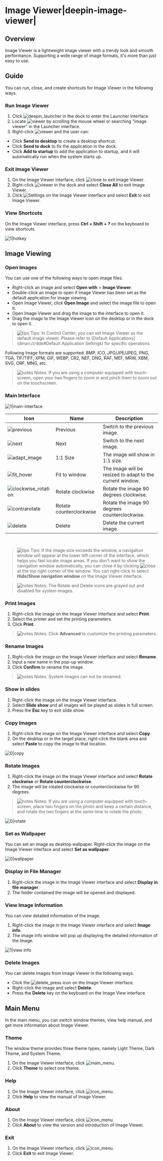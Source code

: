 # Image Viewer|deepin-image-viewer|

## Overview

Image Viewer is a lightweight image viewer with a trendy look and smooth performance. Supporting a wide range of image formats, it's more than just easy to use. 

## Guide

You can run, close, and create shortcuts for Image Viewer in the following ways.

### Run Image Viewer

1. Click ![deepin_launcher](../common/deepin_launcher.svg) in the dock to enter the Launcher interface.
2. Locate ![viewer](../common/deepin_image_viewer.svg) by scrolling the mouse wheel or searching "image viewer" in the Launcher interface.
3. Right-click ![viewer](../common/deepin_image_viewer.svg) and the user can:
 - Click **Send to desktop** to create a desktop shortcut.
 - Click **Send to dock** to fix the application in the dock.
 - Click **Add to startup** to add the application to startup, and it will automatically run when the system starts up.

### Exit Image Viewer

1. On the Image Viewer interface, click ![close](../common/close_icon.svg) to exit Image Viewer.
2. Right-click ![viewer](../common/deepin_image_viewer.svg) in the dock and select **Close All** to exit Image Viewer.
3. Click ![Settings](../common/icon_menu.svg) on the Image Viewer interface and select **Exit** to exit Image Viewer.

### View Shortcuts 

On the Image Viewer interface, press **Ctrl + Shift + ?** on the keyboard to view shortcuts. 

![1|hotkey](fig/hotkey.png)

## Image Viewing

### Open Images

You can use one of the following ways to open image files:

- Right-click an image and select **Open with** > **Image Viewer**. 
- Double-click an image to open if Image Viewer has been set as the default application for image viewing.
- Open Image Viewer, click **Open Image** and select the image file to open it.
- Open Image Viewer and drag the image to the interface to open it.
- Drag the image to the Image Viewer icon on the desktop or in the dock to open it.

> ![tips](../common/tips.svg) Tips: In Control Center, you can set Image Viewer as the default image viewer. Please refer to [Default Applications](dman:///dde#Default Application Settings) for specific operations.

Following Image formats are supported: BMP, ICO, JPG/JPE/JPEG, PNG, TGA, TIF/TIFF, XPM, GIF, WEBP, CR2, NEF, DNG, RAF, MEF, MRW, XBM, SVG, ORF, MNG, etc.

>![notes](../common/notes.svg) Notes: If you are using a  computer equipped with touch-screen, open your two fingers to zoom in and pinch them to zoom out on the touchscreen.
>

### Main Interface

![1|main-interface](fig/main-interface.png)

| Icon                                                   | Name                    | Description                                               |
| ------------------------------------------------------ | ----------------------- | --------------------------------------------------------- |
| ![previous](../common/previous.svg)                    | Previous                | Switch to the previous image.                             |
| ![next](../common/next.svg)                            | Next                    | Switch to the next image.                                 |
| ![adapt_image](../common/adaptimage.svg)               | 1:1 Size                | The image will show in 1:1 size.                          |
| ![fit_hover](../common/adaptscreen.svg)                | Fit to window           | The image will be resized to adapt to the current window. |
| ![clockwise_rotation](../common/clockwiserotation.svg) | Rotate clockwise        | Rotate the image 90 degrees clockwise.                    |
| ![contrarotate](../common/contrarotate.svg)            | Rotate counterclockwise | Rotate the image 90 degrees counterclockwise.             |
| ![delete](../common/delete.svg)                        | Delete                  | Delete the current image.                                 |

&nbsp;&nbsp;&nbsp;&nbsp;&nbsp;&nbsp;&nbsp;&nbsp;&nbsp;&nbsp;&nbsp;&nbsp;&nbsp;
> ![tips](../common/tips.svg) Tips: If the image size exceeds the window, a navigation window will appear at the lower left corner of the interface, which helps you fast locate image areas. If you don't want to show the navigation window automatically, you can close it by clicking ![close](../common/close_icon.svg) at the top right corner of the window. You can right-click to select **Hide/Show navigation window** on the Image Viewer interface.

> ![notes](../common/notes.svg) Notes: The Rotate and Delete icons are grayed out and disabled for system images.

### Print Images

1. Right-click the image on the Image Viewer interface and select **Print**.
2. Select the printer and set the printing parameters.
3. Click **Print**.

> ![notes](../common/notes.svg) Notes: Click **Advanced** to customize the printing parameters.

### Rename Images

1. Right-click the image on the Image Viewer interface and select **Rename**.
2. Input a new name in the pop-up window.
3. Click **Confirm** to rename the image.

> ![notes](../common/notes.svg) Notes: System images can not be renamed.

### Show in slides

1. Right-click the image on the Image Viewer interface.
2. Select **Slide show** and all images will be played as slides in full screen. 
3. Press the **Esc** key to exit slide show.

### Copy Images

1. Right-click the image on the Image Viewer interface and select **Copy**.
2. On the desktop or in the target place, right-click the blank area and select **Paste** to copy the image to that location.

![0|copy](fig/copy.png)


### Rotate Images

1. Right-click the image on the Image Viewer interface and select **Rotate clockwise** or **Rotate counterclockwise**.
2. The image will be rotated clockwise or counterclockwise for 90 degrees.

> ![notes](../common/notes.svg) Notes:  If you are using a computer equipped with touch-screen, place two fingers on the photo and keep a certain distance, and rotate the two fingers at the same time to rotate the photo.

![0|rotate](fig/rotate.png)

### Set as Wallpaper

You can set an image as desktop wallpaper. Right-click the image on the Image Viewer interface and select **Set as wallpaper**.

![0|wallpaper](fig/wallpaper.png)

### Display in File Manager

1. Right-click the image in the Image Viewer interface and select **Display in file manager**.
2. The folder contained the image will be opened and displayed.

### View Image Information

You can view detailed information of the image.
1. Right-click the image in the Image Viewer interface and select **Image info**.
2. The image info window will pop up displaying the detailed information of the Image.

![1|view info](fig/info.png)

### Delete Images

You can delete images from Image Viewer in the following ways.

- Click the ![delete_press](../common/delete.svg) icon on the Image Viewer interface. 
- Right-click the image and select **Delete**.
- Press the **Delete** key on the keyboard on the Image View interface.

## Main Menu

In the main menu, you can switch window themes, view help manual, and get more information about Image Viewer.

### Theme

The window theme provides three theme types, namely Light Theme, Dark Theme, and System Theme.

1. On the Image Viewer interface, click ![main_menu](../common/icon_menu.svg).
2. Click **Theme** to select one theme.

### Help
1. On the Image Viewer interface, click ![icon_menu](../common/icon_menu.svg).
2. Click **Help** to view the manual of Image Viewer.

### About

1. On the Image Viewer interface, click ![icon_menu](../common/icon_menu.svg).
2. Click **About** to view the version and introduction of Image Viewer.

### Exit

1. On the Image Viewer interface, click ![icon_menu](../common/icon_menu.svg).
2. Click **Exit** to exit Image Viewer.
